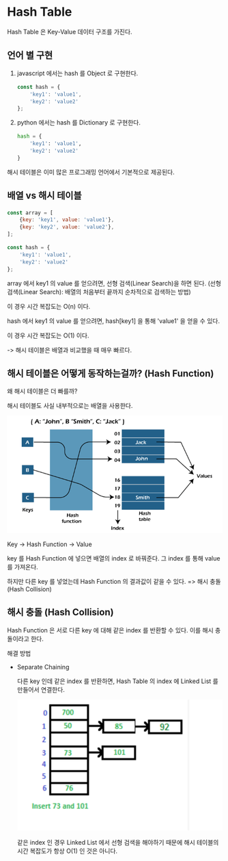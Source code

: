 # Hash Table
Hash Table 은 Key-Value 데이터 구조를 가진다.

## 언어 별 구현
1. javascript 에서는 hash 를 Object 로 구현한다.

    ```javascript
    const hash = {
        'key1': 'value1',
        'key2': 'value2'
    };
    ```

2. python 에서는 hash 를 Dictionary 로 구현한다.

    ```python
    hash = {
        'key1': 'value1',
        'key2': 'value2'
    }
    ```
해시 테이블은 이미 많은 프로그래밍 언어에서 기본적으로 제공된다.

## 배열 vs 해시 테이블

```javascript
const array = [
    {key: 'key1', value: 'value1'},
    {key: 'key2', value: 'value2'},
];
```

```javascript
const hash = {
    'key1': 'value1',
    'key2': 'value2'
};
```
array 에서 key1 의 value 를 얻으려면, 선형 검색(Linear Search)을 하면 된다. (선형 검색(Linear Search): 배열의 처음부터 끝까지 순차적으로 검색하는 방법)

이 경우 시간 복잡도는 O(n) 이다.

hash 에서 key1 의 value 를 얻으려면, hash[key1] 을 통해 'value1' 을 얻을 수 있다.

이 경우 시간 복잡도는 O(1) 이다.

-> 해시 테이블은 배열과 비교했을 때 매우 빠르다.

## 해시 테이블은 어떻게 동작하는걸까? (Hash Function)
왜 해시 테이블은 더 빠를까?

해시 테이블도 사실 내부적으로는 배열을 사용한다.

![Alt text](/images/hash-table.png)

Key -> Hash Function -> Value

key 를 Hash Function 에 넣으면 배열의 index 로 바꿔준다. 그 index 를 통해 value 를 가져온다.

하지만 다른 key 를 넣었는데 Hash Function 의 결과값이 같을 수 있다. => 해시 충돌 (Hash Collision)

## 해시 충돌 (Hash Collision)
Hash Function 은 서로 다른 key 에 대해 같은 index 를 반환할 수 있다. 이를 해시 충돌이라고 한다.

해결 방법
* Separate Chaining

    다른 key 인데 같은 index 를 반환하면, Hash Table 의 index 에 Linked List 를 만들어서 연결한다.

    ![Alt text](/images/hash-separate-chaining.png)

    같은 index 인 경우 Linked List 에서 선형 검색을 해야하기 때문에 해시 테이블의 시간 복잡도가 항상 O(1) 인 것은 아니다.